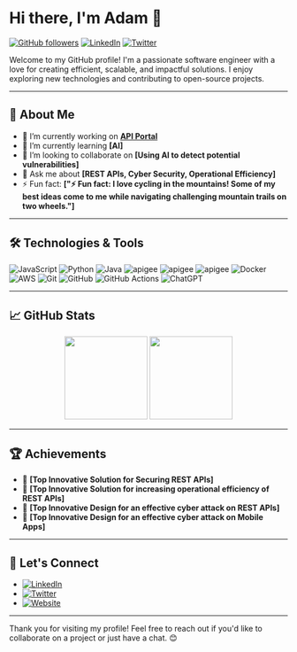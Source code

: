 # Hi there, I'm Adam 👋

[![GitHub followers](https://img.shields.io/github/followers/adamtheapiguy?label=Follow&style=social)](https://github.com/adamtheapiguy)
[![LinkedIn](https://img.shields.io/badge/LinkedIn-Connect-blue)](https://www.linkedin.com/in/theapiguy/)
[![Twitter](https://img.shields.io/twitter/follow/adamtheapiguy?label=Follow&style=social)](https://twitter.com/adamtheapiguy)

Welcome to my GitHub profile! I'm a passionate software engineer with a love for creating efficient, scalable, and impactful solutions. I enjoy exploring new technologies and contributing to open-source projects.

---

## 🚀 About Me

- 🔭 I’m currently working on **[API Portal](https://github.com/adamtheapiguy/apiportal)**
- 🌱 I’m currently learning **[AI]**
- 👯 I’m looking to collaborate on **[Using AI to detect potential vulnerabilities]**
- 💬 Ask me about **[REST APIs, Cyber Security, Operational Efficiency]**
- ⚡ Fun fact: **["⚡ Fun fact: I love cycling in the mountains! Some of my best ideas come to me while navigating challenging mountain trails on two wheels."]**

---

## 🛠️ Technologies & Tools

![JavaScript](https://img.shields.io/badge/javascript-%23323330.svg?style=for-the-badge&logo=javascript&logoColor=%23F7DF1E)
![Python](https://img.shields.io/badge/python-3670A0?style=for-the-badge&logo=python&logoColor=ffdd54)
![Java](https://img.shields.io/badge/java-%23ED8B00.svg?style=for-the-badge&logo=openjdk&logoColor=white)
![apigee](https://img.shields.io/badge/apigee-%23ED8B00.svg?style=for-the-badge&logo=apigee&logoColor=white)
![apigee](https://img.shields.io/badge/burp-%23ED8B00.svg?style=for-the-badge&logo=burp&logoColor=white)
![apigee](https://img.shields.io/badge/readyapi-%23ED8B00.svg?style=for-the-badge&logo=readyapi&logoColor=white)
![Docker](https://img.shields.io/badge/docker-%230db7ed.svg?style=for-the-badge&logo=docker&logoColor=white)
![AWS](https://img.shields.io/badge/AWS-%23FF9900.svg?style=for-the-badge&logo=amazon-aws&logoColor=white)
![Git](https://img.shields.io/badge/git-%23F05033.svg?style=for-the-badge&logo=git&logoColor=white)
![GitHub](https://img.shields.io/badge/github-%23121011.svg?style=for-the-badge&logo=github&logoColor=white)
![GitHub Actions](https://img.shields.io/badge/github%20actions-%232671E5.svg?style=for-the-badge&logo=githubactions&logoColor=white)
![ChatGPT](https://img.shields.io/badge/chatGPT-74aa9c?style=for-the-badge&logo=openai&logoColor=white)

---

## 📈 GitHub Stats

<div align="center">
  <img height="150em" src="https://github-readme-stats.vercel.app/api?username=adamtheapiguy&show_icons=true&theme=radical&count_private=true" />
  <img height="150em" src="https://github-readme-stats.vercel.app/api/top-langs/?username=adamtheapiguy&layout=compact&theme=radical&langs_count=6" />
</div>

---

## 🏆 Achievements

- 🥇 **[Top Innovative Solution for Securing REST APIs]**
- 🥈 **[Top Innovative Solution for increasing operational efficiency of REST APIs]**
- 🥇 **[Top Innovative Design for an effective cyber attack on REST APIs]**
- 🥇 **[Top Innovative Design for an effective cyber attack on Mobile Apps]**


---

## 🔗 Let's Connect

- [![LinkedIn](https://img.shields.io/badge/LinkedIn-Connect-blue)](https://au.linkedin.com/in/theapiguy/)
- [![Twitter](https://img.shields.io/badge/Twitter-Follow-blue)](https://x.com/adamtheapiguy)
- [![Website](https://img.shields.io/badge/Portfolio-Visit-blue)](https://www.theapiguy.com.au)

---

Thank you for visiting my profile! Feel free to reach out if you'd like to collaborate on a project or just have a chat. 😊

